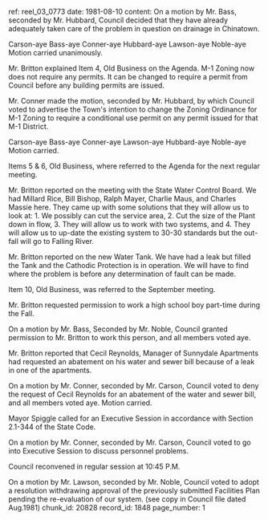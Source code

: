 ref: reel_03_0773
date: 1981-08-10
content: On a motion by Mr. Bass, seconded by Mr. Hubbard, Council decided that they have already adequately taken care of the problem in question on drainage in Chinatown.

Carson-aye Bass-aye Conner-aye Hubbard-aye Lawson-aye Noble-aye
Motion carried unanimously.

Mr. Britton explained Item 4, Old Business on the Agenda. M-1 Zoning now does not require any permits. It can be changed to require a permit from Council before any building permits are issued.

Mr. Conner made the motion, seconded by Mr. Hubbard, by which Council voted to advertise the Town's intention to change the Zoning Ordinance for M-1 Zoning to require a conditional use permit on any permit issued for that M-1 District.

Carson-aye Bass-aye Conner-aye Lawson-aye Hubbard-aye Noble-aye
Motion carried.

Items 5 & 6, Old Business, where referred to the Agenda for the next regular meeting.

Mr. Britton reported on the meeting with the State Water Control Board. We had Millard Rice, Bill Bishop, Ralph Mayer, Charlie Maus, and Charles Massie here. They came up with some solutions that they will allow us to look at: 1. We possibly can cut the service area, 2. Cut the size of the Plant down in flow, 3. They will allow us to work with two systems, and 4. They will allow us to up-date the existing system to 30-30 standards but the out-fall will go to Falling River.

Mr. Britton reported on the new Water Tank. We have had a leak but filled the Tank and the Cathodic Protection is in operation. We will have to find where the problem is before any determination of fault can be made.

Item 10, Old Business, was referred to the September meeting.

Mr. Britton requested permission to work a high school boy part-time during the Fall.

On a motion by Mr. Bass, Seconded by Mr. Noble, Council granted permission to Mr. Britton to work this person, and all members voted aye.

Mr. Britton reported that Cecil Reynolds, Manager of Sunnydale Apartments had requested an abatement on his water and sewer bill because of a leak in one of the apartments.

On a motion by Mr. Conner, seconded by Mr. Carson, Council voted to deny the request of Cecil Reynolds for an abatement of the water and sewer bill, and all members voted aye. Motion carried.

Mayor Spiggle called for an Executive Session in accordance with Section 2.1-344 of the State Code.

On a motion by Mr. Conner, seconded by Mr. Carson, Council voted to go into Executive Session to discuss personnel problems.

Council reconvened in regular session at 10:45 P.M.

On a motion by Mr. Lawson, seconded by Mr. Noble, Council voted to adopt a resolution withdrawing approval of the previously submitted Facilities Plan pending the re-evaluation of our system. (see copy in Council file dated Aug.1981)
chunk_id: 20828
record_id: 1848
page_number: 1

